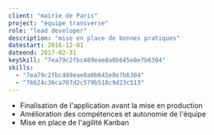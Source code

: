 ```yaml
---
client: "mairie de Paris"
project: "équipe transverse"
role: "lead developer"
description: "mise en place de bonnes pratiques"
datestart: 2016-12-01 
dateend: 2017-02-31
keySkill: "7ea79c2fbc489eae8a0b645e8e7b6304"
skills:
  - "7ea79c2fbc489eae8a0b645e8e7b6304"
  - "76b24c36ca707d2c579b518c9d23c513"
---
```


- Finalisation de l'application avant la mise en production 
- Amélioration des compétences et autonomie de l'équipe 
- Mise en place de l'agilité Kanban